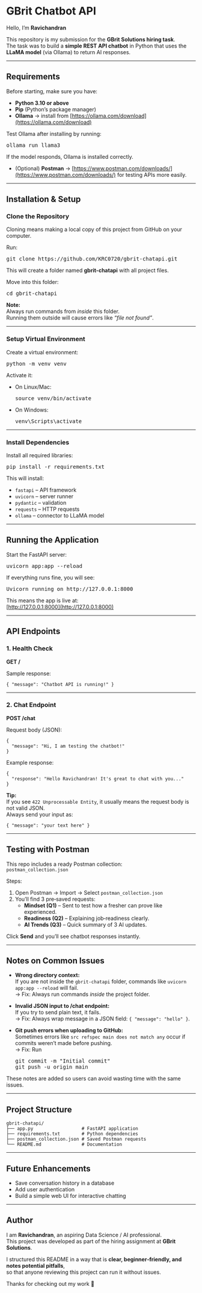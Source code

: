 
# GBrit Chatbot API

Hello, I’m **Ravichandran**  

This repository is my submission for the **GBrit Solutions hiring task**.  
The task was to build a **simple REST API chatbot** in Python that uses the **LLaMA model** (via Ollama) to return AI responses.  

---

## Requirements

Before starting, make sure you have:  

- **Python 3.10 or above**  
- **Pip** (Python’s package manager)  
- **Ollama** → install from [https://ollama.com/download](https://ollama.com/download)  

Test Ollama after installing by running:  

<pre>
ollama run llama3
</pre>

If the model responds, Ollama is installed correctly.  

- (Optional) **Postman** → [https://www.postman.com/downloads/](https://www.postman.com/downloads/) for testing APIs more easily.  

---

## Installation & Setup

### Clone the Repository

Cloning means making a local copy of this project from GitHub on your computer.  

Run:

<pre>
git clone https://github.com/KRC0720/gbrit-chatapi.git
</pre>

This will create a folder named **gbrit-chatapi** with all project files.  

Move into this folder:  

<pre>
cd gbrit-chatapi
</pre>

**Note:**  
Always run commands from *inside* this folder.  
Running them outside will cause errors like *“file not found”*.  

---

### Setup Virtual Environment

Create a virtual environment:  

<pre>
python -m venv venv
</pre>

Activate it:  

- On Linux/Mac:  
  <pre>source venv/bin/activate</pre>  

- On Windows:  
  <pre>venv\Scripts\activate</pre>  

---

### Install Dependencies

Install all required libraries:  

<pre>
pip install -r requirements.txt
</pre>

This will install:  
- `fastapi` – API framework  
- `uvicorn` – server runner  
- `pydantic` – validation  
- `requests` – HTTP requests  
- `ollama` – connector to LLaMA model  

---

## Running the Application

Start the FastAPI server:

<pre>
uvicorn app:app --reload
</pre>

If everything runs fine, you will see:

<pre>
Uvicorn running on http://127.0.0.1:8000
</pre>

This means the app is live at:  
[http://127.0.0.1:8000](http://127.0.0.1:8000)  

---

## API Endpoints

### 1. Health Check  
**GET /**

Sample response:

```
{ "message": "Chatbot API is running!" }
```

---

### 2. Chat Endpoint  
**POST /chat**

Request body (JSON):

```
{
  "message": "Hi, I am testing the chatbot!"
}
```

Example response:

```
{
  "response": "Hello Ravichandran! It's great to chat with you..."
}
```

**Tip:**  
If you see `422 Unprocessable Entity`, it usually means the request body is not valid JSON.  
Always send your input as:  
```
{ "message": "your text here" }
```

---

## Testing with Postman

This repo includes a ready Postman collection:  
`postman_collection.json`

Steps:  
1. Open Postman → Import → Select `postman_collection.json`  
2. You’ll find 3 pre‑saved requests:  
   - **Mindset (Q1)** – Sent to test how a fresher can prove like experienced.  
   - **Readiness (Q2)** – Explaining job‑readiness clearly.  
   - **AI Trends (Q3)** – Quick summary of 3 AI updates.  

Click **Send** and you’ll see chatbot responses instantly.  

---

## Notes on Common Issues

- **Wrong directory context:**  
  If you are not inside the `gbrit-chatapi` folder, commands like `uvicorn app:app --reload` will fail.  
  → Fix: Always run commands *inside* the project folder.  

- **Invalid JSON input to /chat endpoint:**  
  If you try to send plain text, it fails.  
  → Fix: Always wrap message in a JSON field: `{ "message": "hello" }`.  

- **Git push errors when uploading to GitHub:**  
  Sometimes errors like `src refspec main does not match any` occur if commits weren’t made before pushing.  
  → Fix: Run  
  <pre>
  git commit -m "Initial commit"
  git push -u origin main
  </pre>  

These notes are added so users can avoid wasting time with the same issues.  

---

## Project Structure

```
gbrit-chatapi/
├── app.py                  # FastAPI application
├── requirements.txt        # Python dependencies
├── postman_collection.json # Saved Postman requests
└── README.md               # Documentation
```

---

## Future Enhancements

- Save conversation history in a database  
- Add user authentication  
- Build a simple web UI for interactive chatting  

---

## Author

I am **Ravichandran**, an aspiring Data Science / AI professional.  
This project was developed as part of the hiring assignment at **GBrit Solutions**.  

I structured this README in a way that is **clear, beginner‑friendly, and notes potential pitfalls**,  
so that anyone reviewing this project can run it without issues.  

Thanks for checking out my work 🙏
```


